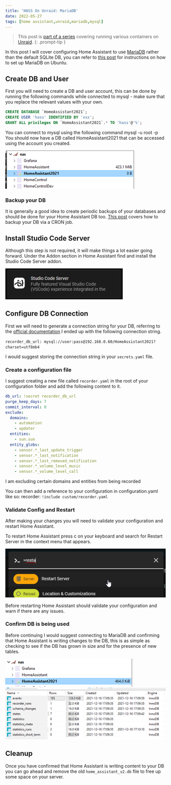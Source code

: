 ```yaml
---
title: 'HASS On Unraid: MariaDB'
date: 2022-05-27
tags: [home assistant,unraid,mariadb,mysql]
---
```


> This post is [part of a series](https://www.richardn.ca/series/#unraid-containers-2022) covering running various containers on [Unraid](https://unraid.net/).
{: .prompt-tip }

In this post I will cover configuring Home Assistant to use [MariaDB](https://mariadb.com/) rather than the default SQLite DB, you can refer to [this post](https://www.richardn.ca/posts/InstallingMariaDBOnUbuntu/) for instructions on how to set up MariaDB on Ubuntu.

## Create DB and User
First you will need to create a DB and user account, this can be done by running the following commands while connected to mysql - make sure that you replace the relevant values with your own.

```sql
CREATE DATABASE `HomeAssistant2021`;
CREATE USER 'hass' IDENTIFIED BY 'xxx';
GRANT ALL privileges ON `HomeAssistant2021`.* TO 'hass'@'%';
```

You can connect to mysql using the following command mysql -u root -p
You should now have a DB called HomeAssistant2021 that can be accessed using the account you created.

<img src="./010.png" alt="" />

### Backup your DB
It is generally a good idea to create periodic backups of your databases and should be done for your Home Assistant DB too. [This post](https://www.richardn.ca/posts/BackingUpMariaDbViaCron/) covers how to backup your DB via a CRON job.

## Install Studio Code Server
Although this step is not required, it will make things a lot easier going forward.
Under the Addon section in Home Assistant find and install the Studio Code Server addon.

<img src="./011.png" alt="" />

## Configure DB Connection
First we will need to generate a connection string for your DB, referring to the [official documentation](https://www.home-assistant.io/integrations/recorder/) I ended up with the following connection string.

`recorder_db_url: mysql://user:pass@192.168.0.60/HomeAssistant2021?charset=utf8mb4`

I would suggest storing the connection string in your `secrets.yaml` file.

### Create a configuration file
I suggest creating a new file called `recorder.yaml` in the root of your configuration folder and add the following content to it.

```yaml
db_url: !secret recorder_db_url
purge_keep_days: 7
commit_interval: 0
exclude:
  domains:
    - automation
    - updater
  entities:
    - sun.sun
  entity_globs:
    - sensor.*_last_update_trigger
    - sensor.*_last_notification
    - sensor.*_last_removed_notification
    - sensor.*_volume_level_music
    - sensor.*_volume_level_call
```

I am excluding certain domains and entities from being recorded

You can then add a reference to your configuration in configuration.yaml like so:
recorder: `!include custom/recorder.yaml`

### Validate Config and Restart
After making your changes you will need to validate your configuration and restart Home Assistant.

To restart Home Assistant press c on your keyboard and search for Restart Server in the context menu that appears.

<img src="./012.png" alt="" />

Before restarting Home Assistant should validate your configuration and warn if there are any issues.

### Confirm DB is being used
Before continuing I would suggest connecting to MariaDB and confirming that Home Assistant is writing changes to the DB, this is as simple as checking to see if the DB has grown in size and for the presence of new tables.

<img src="./013.png" alt="" />

<img src="./014.png" alt="" />

## Cleanup
Once you have confirmed that Home Assistant is writing content to your DB you can go ahead and remove the old `home_assistant_v2.db` file to free up some space on your server.
